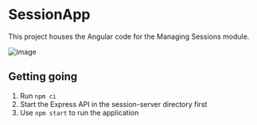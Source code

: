 # SessionApp

This project houses the Angular code for the Managing Sessions module.

![image](https://github.com/user-attachments/assets/a0e21cd5-616e-49d0-ab6a-da981ea02081)

## Getting going
1. Run `npm ci`
2. Start the Express API in the session-server directory first
3. Use `npm start` to run the application